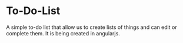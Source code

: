 # To-Do-List
A simple to-do list that allow us to create lists of things and can edit or complete them. It is being created in angularjs.
